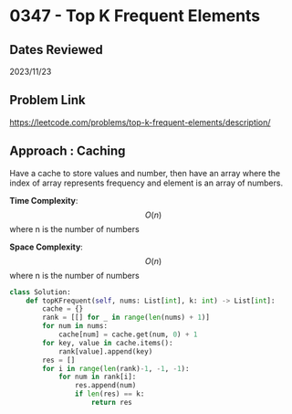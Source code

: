 # 0347 - Top K Frequent Elements


## Dates Reviewed
2023/11/23

## Problem Link

https://leetcode.com/problems/top-k-frequent-elements/description/

## Approach : Caching

Have a cache to store values and number, then have an array where the index of array represents frequency and element is an array of numbers.

**Time Complexity**: $$O(n)$$
where n is the number of numbers

**Space Complexity**: $$O(n)$$
where n is the number of numbers

<TabItem value="python" label="Python">

```python
class Solution:
    def topKFrequent(self, nums: List[int], k: int) -> List[int]:
        cache = {}
        rank = [[] for _ in range(len(nums) + 1)]
        for num in nums:
            cache[num] = cache.get(num, 0) + 1
        for key, value in cache.items():
            rank[value].append(key)
        res = []
        for i in range(len(rank)-1, -1, -1):
            for num in rank[i]:
                res.append(num)
                if len(res) == k:
                    return res
```
</TabItem>
